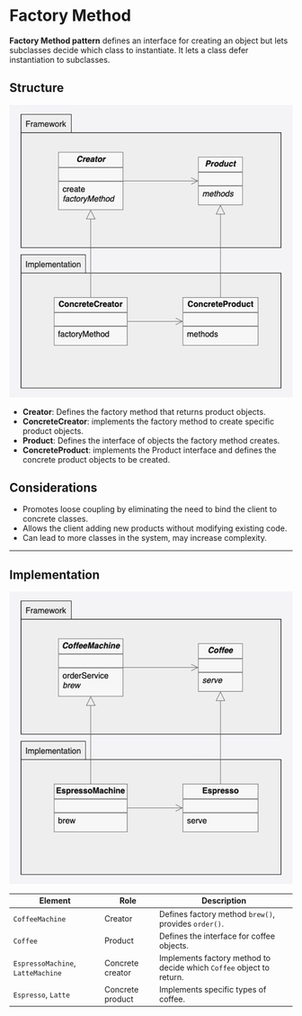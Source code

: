 # Factory Method

**Factory Method pattern** defines an interface for creating an object but lets subclasses decide which class to
instantiate. It lets a class defer instantiation to subclasses.

## Structure

![Factory method pattern](figures/factory-method.png)
- **Creator**: Defines the factory method that returns product objects.
- **ConcreteCreator**: implements the factory method to create specific product objects.
- **Product**: Defines the interface of objects the factory method creates.
- **ConcreteProduct**: implements the Product interface and defines the concrete product objects to be created.

## Considerations

- Promotes loose coupling by eliminating the need to bind the client to concrete classes.
- Allows the client adding new products without modifying existing code.
- Can lead to more classes in the system, may increase complexity.

---

## Implementation

![Factory method implementation](figures/factory-method-impl.png)

| Element                           | Role             | Description                                                          |
|-----------------------------------|------------------|----------------------------------------------------------------------|
| `CoffeeMachine`                   | Creator          | Defines factory method `brew()`, provides `order()`.                 |
| `Coffee`                          | Product          | Defines the interface for coffee objects.                            |
| `EspressoMachine`, `LatteMachine` | Concrete creator | Implements factory method to decide which `Coffee` object to return. |
| `Espresso`, `Latte`               | Concrete product | Implements specific types of coffee.                                 |
